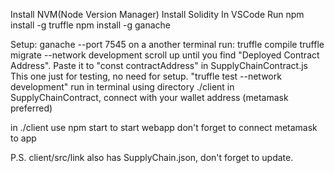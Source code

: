 Install NVM(Node Version Manager)
Install Solidity
In VSCode Run
npm install -g truffle
npm install -g ganache

Setup:
ganache --port 7545
on a another terminal run:
truffle compile
truffle migrate --network development
scroll up until you find "Deployed Contract Address". Paste it to "const contractAddress" in SupplyChainContract.js
This one just for testing, no need for setup. "truffle test --network development"
run in terminal using directory ./client
in SupplyChainContract, connect with your wallet address (metamask preferred)

in ./client use npm start to start webapp
don't forget to connect metamask to app

P.S. client/src/link also has SupplyChain.json, don't forget to update.